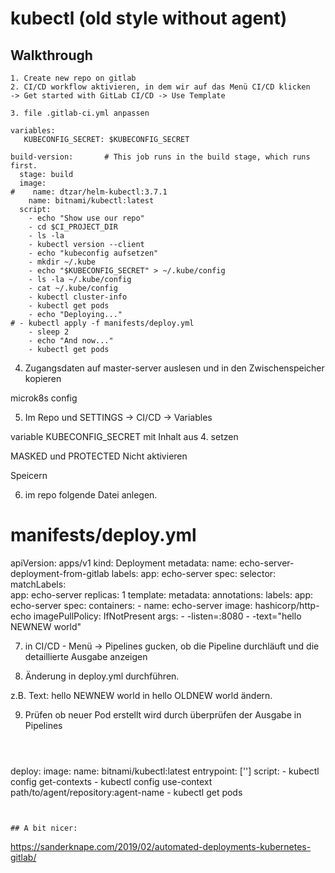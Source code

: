 # kubectl (old style without agent) 

## Walkthrough 

```
1. Create new repo on gitlab 
2. CI/CD workflow aktivieren, in dem wir auf das Menü CI/CD klicken 
-> Get started with GitLab CI/CD -> Use Template 

3. file .gitlab-ci.yml anpassen

variables:
   KUBECONFIG_SECRET: $KUBECONFIG_SECRET
```


```
build-version:       # This job runs in the build stage, which runs first.
  stage: build
  image: 
#    name: dtzar/helm-kubectl:3.7.1
    name: bitnami/kubectl:latest
  script:
    - echo "Show use our repo"
    - cd $CI_PROJECT_DIR
    - ls -la
    - kubectl version --client
    - echo "kubeconfig aufsetzen"
    - mkdir ~/.kube
    - echo "$KUBECONFIG_SECRET" > ~/.kube/config
    - ls -la ~/.kube/config
    - cat ~/.kube/config
    - kubectl cluster-info 
    - kubectl get pods
    - echo "Deploying..."
# - kubectl apply -f manifests/deploy.yml
    - sleep 2
    - echo "And now..."
    - kubectl get pods 
```

4. Zugangsdaten auf master-server auslesen und in den Zwischenspeicher kopieren

microk8s config

5. Im Repo und SETTINGS -> CI/CD -> Variables 

variable 
KUBECONFIG_SECRET 
mit Inhalt aus 4. setzen

MASKED und PROTECTED Nicht aktivieren 

Speicern

6. im repo folgende Datei anlegen. 

# manifests/deploy.yml 
apiVersion: apps/v1
kind: Deployment
metadata:
  name: echo-server-deployment-from-gitlab
  labels:
    app: echo-server
spec:
  selector: 
    matchLabels:  
      app: echo-server 
  replicas: 1
  template:
    metadata:
      annotations:
      labels:
        app: echo-server
    spec:
      containers:
        - name: echo-server
          image: hashicorp/http-echo
          imagePullPolicy: IfNotPresent
          args:
            - -listen=:8080
            - -text="hello NEWNEW world"


7. in CI/CD - Menü -> Pipelines gucken, ob die Pipeline durchläuft und die detaillierte Ausgabe anzeigen

8. Änderung in deploy.yml durchführen.

z.B. Text: hello NEWNEW world in hello OLDNEW world ändern. 

9. Prüfen ob neuer Pod erstellt wird durch überprüfen der Ausgabe in Pipelines 

```



```
deploy:
  image:
    name: bitnami/kubectl:latest
    entrypoint: ['']
  script:
    - kubectl config get-contexts
    - kubectl config use-context path/to/agent/repository:agent-name
    - kubectl get pods
```


## A bit nicer: 

```
https://sanderknape.com/2019/02/automated-deployments-kubernetes-gitlab/
```

